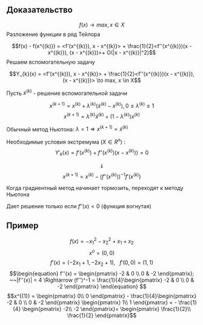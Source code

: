 ## Доказательство
$$f(x) \to max, x \in X$$
Разложение функции в ряд Тейлора

$$f(x) - f(x^{(k)}) = <f'(x^{(k)}), x - x^{(k)}> + \frac{1}{2}<f''(x^{(k)})(x - x^{(k)}), (x - x^{(k)})>+ O(|x - x^{(k)}|^2)$$
Решаем вспомогательную задачу

$$Y_{k}(x) =  <f'(x^{(k)}), x - x^{(k)}> + \frac{1}{2}<f''(x^{(k)})(x - x^{(k)}), (x - x^{(k)})> \to max, x \in X$$

Пусть $\tilde{x}^{(k)}$ - решение вспомогательной задачи

$$x^{(k+1)} = x^{(k)} + \lambda^{(k)}(\tilde{x}^{(k)} - x^{(k)}), 0\leq\lambda^{(k)}\leq{1}$$
$$x^{(k+1)} = \lambda^{(k)}\tilde{x}^{(k)} + (1 - \lambda^{(k)})x^{(k)}$$

Обычный метод Ньютона: $\lambda = 1 \Rightarrow x^{(k+1)} = \tilde{x}^{(k)}$ 

Необходимые условия экстремума ($X \in R^n$) : 
$$Y'_{k}(x) = f'(x^{(k)}) + f''(x^{(k)})(x - x^{(k)})) = 0 \tag{*}$$

$$\Downarrow$$
$$x^{(k+1)} = x^{(k)} - \left(f''(x^{(k)})\right)^{-1} f'(x^{(k)})$$

Когда градиентный метод начинает тормозить, переходят к методу Ньютона

Дает решение только если $f''(x) < 0$ (функция вогнутая) 

## Пример

$$ f(x) = -x_1^2 - x_{2}^2 + x_{1} + x_{2}$$
$$x^{o} = (0,0)$$
$$f'(x) = (-2x_{1} + 1, -2x_{2}+1),~~~ f'(0,0) = (1,1)$$
$$\begin{equation}
f''(x) =
 \begin{pmatrix}
  -2 & 0 \\
  0 & -2
 \end{pmatrix}; ~~|f''(x)| = 4 \Rightarrow (f'')^-1 = \frac{1}{4}\begin{pmatrix}
  -2 & 0 \\
  0 & -2
 \end{pmatrix} 
\end{equation}
$$
$$x^{(1)} = \begin{pmatrix} 
0\\
0
\end{pmatrix} -  \frac{1}{4}\begin{pmatrix}
  -2 & 0 \\
  0 & -2
 \end{pmatrix} \begin{pmatrix} 
1\\
1
\end{pmatrix} = - \frac{1}{4} \begin{pmatrix} 
-2\\
-2
\end{pmatrix}= \begin{pmatrix} 
\frac{1}{2}\\
\frac{1}{2}
\end{pmatrix}$$
